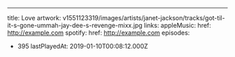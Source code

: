 ---
title: Love
artwork: v1551123319/images/artists/janet-jackson/tracks/got-til-it-s-gone-ummah-jay-dee-s-revenge-mixx.jpg
links:
  appleMusic: 
    href: http://example.com
  spotify: 
    href: http://example.com
episodes: 
- 395
lastPlayedAt: 2019-01-10T00:08:12.000Z

